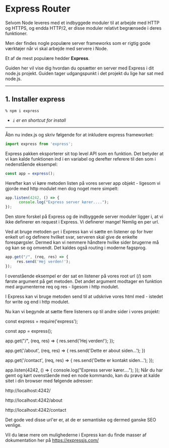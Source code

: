 # Express Router
Selvom Node leveres med et indbyggede moduler til at arbejde med HTTP og HTTPS, og endda HTTP/2, er disse moduler relativt begrænsede i deres funktioner.

Men der findes nogle populære server frameworks som er rigtig gode værktøjer når vi skal arbejde med servere i Node.

Et af de mest populære hedder **Express**.

Guiden her vil vise dig hvordan du opsætter en server med Express i dit node.js projekt. Guiden tager udgangspunkt i det projekt du lige har sat med node.js.
___
## 1. Installer express
```
% npm i express
```
* *`i` er en shortcut for install*
___
Åbn nu index.js og skriv følgende for at inkludere express frameworket:
```js
import express from 'express';
```
Express pakken eksporterer sit top level API som en funktion. Det betyder at vi kan kalde funktionen ind i en variabel og derefter referere til den som i nedenstående eksempel:
```js
const app = express();
```
Herefter kan vi køre metoden listen på vores server app objekt - ligesom vi gjorde med http modulet men dog noget mere simpelt:
```js
app.listen(4242, () => {
      console.log("Express server kører....");
});
```
Den store forskel på Express og de indbyggede server moduler ligger i, at vi ikke definerer en request i Express. Vi definerer mange! Nemlig en per url. 

Ved at bruge metoden `get` i Express kan vi sætte en listener op for hver enkelt url og definere hvilket svar, serveren skal give de enkelte forespørgsler. Dermed kan vi nemmere håndtere hvilke sider brugerne må og kan se og omvendt. Det kaldes også routing i moderne fagsprog.
```js
app.get("/", (req, res) => {
     res.send('Hej verden!');
});
```
I ovenstående eksempel er der sat en listener på vores root url (/) som første argument på get metoden. Det andet argument modtager en funktion med argumenterne req og res - ligesom i http modulet.

I Express kan vi bruge metoden send til at udskrive vores html med - istedet for write og end  i http modulet.

Nu kan vi begynde at sætte flere listeners op til andre sider i vores projekt:

const express = require('express');

const app = express();

app.get("/", (req, res) => {
     res.send('Hej verden!');
});

app.get('/about', (req, res) => {
      res.send('Dette er about siden...');
})

app.get('/contact', (req, res) => {
      res.send('Dette er kontakt siden...');
});

app.listen(4242, () => {
      console.log("Express server kører....");
});
Når du har gemt og kørt ovenstående med en node kommando, kan du prøve at kalde sitet i din browser med følgende adresser:

http://localhost:4242/

http://localhost:4242/about

http://localhost:4242/contact

Det gode ved disse url'er er, at de er semantiske og dermed ganske SEO venlige.

Vil du læse mere om mulighederne i Express kan du finde masser af dokumentation her på https://expressjs.com/